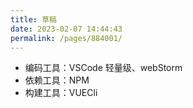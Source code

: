 ```yaml
---
title: 草稿
date: 2023-02-07 14:44:43
permalink: /pages/884001/
---
```


- 编码工具：VSCode 轻量级、webStorm
- 依赖工具：NPM
- 构建工具：VUECli



